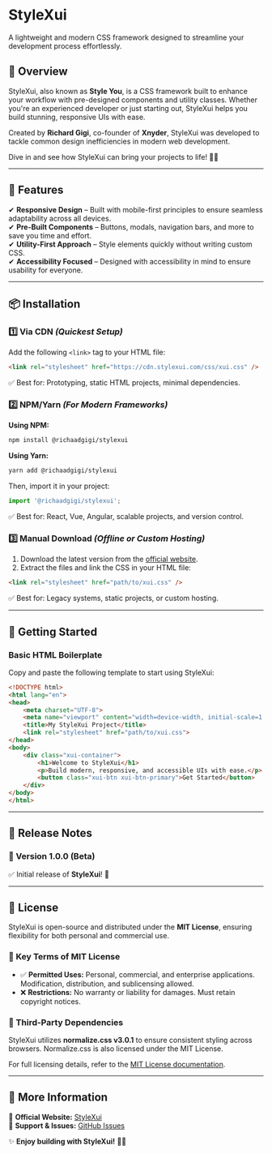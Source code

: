 # StyleXui

A lightweight and modern CSS framework designed to streamline your development process effortlessly.

## 🚀 Overview

StyleXui, also known as **Style You**, is a CSS framework built to enhance your workflow with pre-designed components and utility classes. Whether you're an experienced developer or just starting out, StyleXui helps you build stunning, responsive UIs with ease.

Created by **Richard Gigi**, co-founder of **Xnyder**, StyleXui was developed to tackle common design inefficiencies in modern web development.

Dive in and see how StyleXui can bring your projects to life! 🎨✨

---

## 🌟 Features

✔ **Responsive Design** – Built with mobile-first principles to ensure seamless adaptability across all devices.  
✔ **Pre-Built Components** – Buttons, modals, navigation bars, and more to save you time and effort.  
✔ **Utility-First Approach** – Style elements quickly without writing custom CSS.  
✔ **Accessibility Focused** – Designed with accessibility in mind to ensure usability for everyone.  

---

## 📦 Installation

### 1️⃣ Via CDN *(Quickest Setup)*
Add the following `<link>` tag to your HTML file:

```html
<link rel="stylesheet" href="https://cdn.stylexui.com/css/xui.css" />
```
✅ Best for: Prototyping, static HTML projects, minimal dependencies.

### 2️⃣ NPM/Yarn *(For Modern Frameworks)*

**Using NPM:**
```sh
npm install @richaadgigi/stylexui
```

**Using Yarn:**
```sh
yarn add @richaadgigi/stylexui
```

Then, import it in your project:
```js
import '@richaadgigi/stylexui';
```
✅ Best for: React, Vue, Angular, scalable projects, and version control.

### 3️⃣ Manual Download *(Offline or Custom Hosting)*

1. Download the latest version from the [official website](https://stylexui.com).
2. Extract the files and link the CSS in your HTML file:

```html
<link rel="stylesheet" href="path/to/xui.css" />
```
✅ Best for: Legacy systems, static projects, or custom hosting.

---

## 🔧 Getting Started

### Basic HTML Boilerplate

Copy and paste the following template to start using StyleXui:

```html
<!DOCTYPE html>
<html lang="en">
<head>
    <meta charset="UTF-8">
    <meta name="viewport" content="width=device-width, initial-scale=1.0">
    <title>My StyleXui Project</title>
    <link rel="stylesheet" href="path/to/xui.css">
</head>
<body>
    <div class="xui-container">
        <h1>Welcome to StyleXui</h1>
        <p>Build modern, responsive, and accessible UIs with ease.</p>
        <button class="xui-btn xui-btn-primary">Get Started</button>
    </div>
</body>
</html>
```

---

## 📜 Release Notes

### 🔹 Version 1.0.0 (Beta)
✅ Initial release of **StyleXui**! 🚀

---

## 📜 License

StyleXui is open-source and distributed under the **MIT License**, ensuring flexibility for both personal and commercial use.

### 🔑 Key Terms of MIT License
- ✅ **Permitted Uses:** Personal, commercial, and enterprise applications. Modification, distribution, and sublicensing allowed.
- ❌ **Restrictions:** No warranty or liability for damages. Must retain copyright notices.

### 📌 Third-Party Dependencies
StyleXui utilizes **normalize.css v3.0.1** to ensure consistent styling across browsers. Normalize.css is also licensed under the MIT License.

For full licensing details, refer to the [MIT License documentation](https://opensource.org/licenses/MIT).

---

## 🔗 More Information

📌 **Official Website:** [StyleXui](https://stylexui.com)  
📌 **Support & Issues:** [GitHub Issues](https://github.com/richaadgigi/stylexui/issues)

✨ **Enjoy building with StyleXui!** 🎨🚀